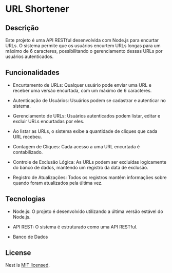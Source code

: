 # URL Shortener 

## Descrição 
<p> 
Este projeto é uma API RESTful desenvolvida com Node.js para encurtar URLs. O sistema permite que os usuários encurtem URLs longas para um máximo de 6 caracteres, possibilitando o gerenciamento dessas URLs por usuários autenticados.
</p>

## Funcionalidades

- Encurtamento de URLs: Qualquer usuário pode enviar uma URL e receber uma versão encurtada, com um máximo de 6 caracteres.

- Autenticação de Usuários: Usuários podem se cadastrar e autenticar no sistema.

- Gerenciamento de URLs:
Usuários autenticados podem listar, editar e excluir URLs encurtadas por eles.

- Ao listar as URLs, o sistema exibe a quantidade de cliques que cada URL recebeu.

- Contagem de Cliques: Cada acesso a uma URL encurtada é contabilizado.

- Controle de Exclusão Lógica: As URLs podem ser excluídas logicamente do banco de dados, mantendo um registro da data de exclusão.

- Registro de Atualizações: Todos os registros mantêm informações sobre quando foram atualizados pela última vez.

## Tecnologias 

- Node.js: O projeto é desenvolvido utilizando a última versão estável do Node.js.

- API REST: O sistema é estruturado como uma API RESTful.

- Banco de Dados


## License

Nest is [MIT licensed](LICENSE).
